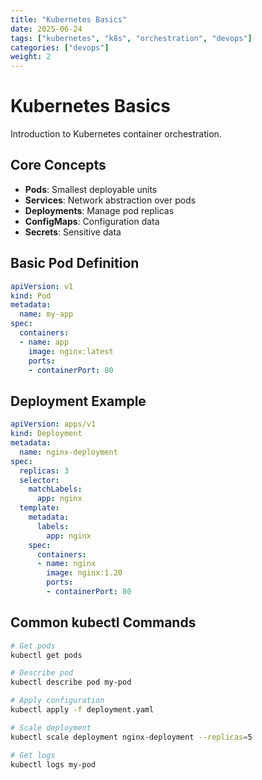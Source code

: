 ```yaml
---
title: "Kubernetes Basics"
date: 2025-06-24
tags: ["kubernetes", "k8s", "orchestration", "devops"]
categories: ["devops"]
weight: 2
---
```


# Kubernetes Basics

Introduction to Kubernetes container orchestration.

## Core Concepts

- **Pods**: Smallest deployable units
- **Services**: Network abstraction over pods
- **Deployments**: Manage pod replicas
- **ConfigMaps**: Configuration data
- **Secrets**: Sensitive data

## Basic Pod Definition

```yaml
apiVersion: v1
kind: Pod
metadata:
  name: my-app
spec:
  containers:
  - name: app
    image: nginx:latest
    ports:
    - containerPort: 80
```

## Deployment Example

```yaml
apiVersion: apps/v1
kind: Deployment
metadata:
  name: nginx-deployment
spec:
  replicas: 3
  selector:
    matchLabels:
      app: nginx
  template:
    metadata:
      labels:
        app: nginx
    spec:
      containers:
      - name: nginx
        image: nginx:1.20
        ports:
        - containerPort: 80
```

## Common kubectl Commands

```bash
# Get pods
kubectl get pods

# Describe pod
kubectl describe pod my-pod

# Apply configuration
kubectl apply -f deployment.yaml

# Scale deployment
kubectl scale deployment nginx-deployment --replicas=5

# Get logs
kubectl logs my-pod
```
